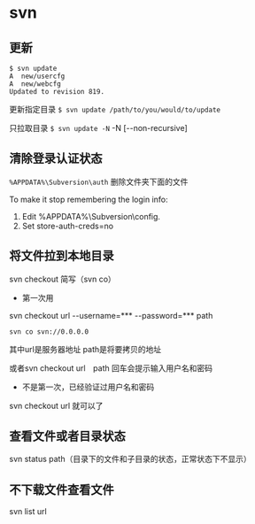# svn

## 更新

```
$ svn update
A  new/usercfg
A  new/webcfg
Updated to revision 819.
```

更新指定目录 `$ svn update /path/to/you/would/to/update`

只拉取目录 `$ svn update -N` -N [--non-recursive] 

## 清除登录认证状态

`%APPDATA%\Subversion\auth` 删除文件夹下面的文件

To make it stop remembering the login info:

1. Edit %APPDATA%\Subversion\config.
2. Set store-auth-creds=no


## 将文件拉到本地目录

svn checkout 简写（svn co）

- 第一次用

svn checkout url --username=*** --password=*** path

`svn co svn://0.0.0.0`

其中url是服务器地址 path是将要拷贝的地址

或者svn checkout url　path 回车会提示输入用户名和密码

- 不是第一次，已经验证过用户名和密码

svn checkout url 就可以了

## 查看文件或者目录状态

svn status path（目录下的文件和子目录的状态，正常状态下不显示）

## 不下载文件查看文件

svn list url